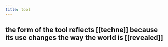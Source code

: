 ```yaml
---
title: tool
---
```


## the form of the tool reflects [[techne]] because its use changes the way the world is [[revealed]]
